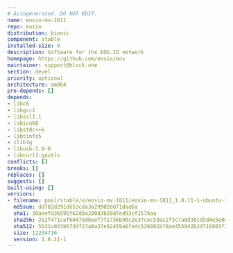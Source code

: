 ```yaml
---
# Autogenerated. DO NOT EDIT.
name: eosio-mv-1811
repo: eosio
distribution: bionic
component: stable
installed-size: 0
description: Software for the EOS.IO network
homepage: https://github.com/eosio/eos
maintainer: support@block.one
section: devel
priority: optional
architecture: amd64
pre-depends: []
depends:
- libc6
- libgcc1
- libssl1.1
- libicu60
- libstdc++6
- libtinfo5
- zlib1g
- libusb-1.0-0
- libcurl3-gnutls
conflicts: []
breaks: []
replaces: []
suggests: []
built-using: []
versions:
- filename: pool/stable/e/eosio-mv-1811/eosio-mv-1811_1.8.11-1-ubuntu-18.04_amd64.deb
  md5sum: dd782d291d653cda3a29902dd71dad6a
  sha1: 30aeefd36591f62d0a280d3b28d7ed93cf1576aa
  sha256: 2e2f471cef60475dbeef7f1736b90c2e37cec5dac2f3c7a8d30cd5d4e5e0dad1
  sha512: 5531c033b573df27a8a37e92459a6fedc536081bf8ae455942b2d716803f21b534cb585d470160319025dd53ff2f9e1345703faf4858c16ca6707186f8de014a
  size: 12234716
  version: 1.8.11-1
---
```

